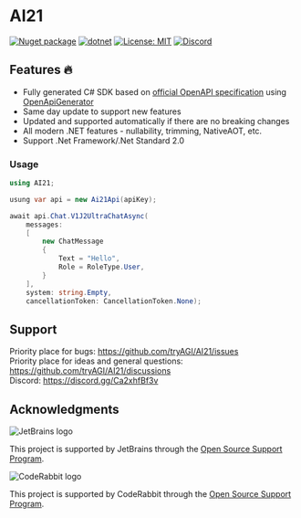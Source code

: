 # AI21

[![Nuget package](https://img.shields.io/nuget/vpre/AI21)](https://www.nuget.org/packages/AI21/)
[![dotnet](https://github.com/tryAGI/AI21/actions/workflows/dotnet.yml/badge.svg?branch=main)](https://github.com/tryAGI/AI21/actions/workflows/dotnet.yml)
[![License: MIT](https://img.shields.io/github/license/tryAGI/AI21)](https://github.com/tryAGI/AI21/blob/main/LICENSE.txt)
[![Discord](https://img.shields.io/discord/1115206893015662663?label=Discord&logo=discord&logoColor=white&color=d82679)](https://discord.gg/Ca2xhfBf3v)

## Features 🔥
- Fully generated C# SDK based on [official OpenAPI specification](https://api.ai21.com/openapi.json) using [OpenApiGenerator](https://github.com/HavenDV/OpenApiGenerator)
- Same day update to support new features
- Updated and supported automatically if there are no breaking changes
- All modern .NET features - nullability, trimming, NativeAOT, etc.
- Support .Net Framework/.Net Standard 2.0

### Usage
```csharp
using AI21;

usung var api = new Ai21Api(apiKey);

await api.Chat.V1J2UltraChatAsync(
    messages:
    [
        new ChatMessage
        {
            Text = "Hello",
            Role = RoleType.User,
        }
    ],
    system: string.Empty,
    cancellationToken: CancellationToken.None);
```

## Support

Priority place for bugs: https://github.com/tryAGI/AI21/issues  
Priority place for ideas and general questions: https://github.com/tryAGI/AI21/discussions  
Discord: https://discord.gg/Ca2xhfBf3v  

## Acknowledgments

![JetBrains logo](https://resources.jetbrains.com/storage/products/company/brand/logos/jetbrains.png)

This project is supported by JetBrains through the [Open Source Support Program](https://jb.gg/OpenSourceSupport).

![CodeRabbit logo](https://opengraph.githubassets.com/1c51002d7d0bbe0c4fd72ff8f2e58192702f73a7037102f77e4dbb98ac00ea8f/marketplace/coderabbitai)

This project is supported by CodeRabbit through the [Open Source Support Program](https://github.com/marketplace/coderabbitai).